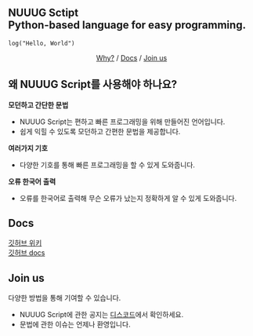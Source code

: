 ## NUUUG Sctipt <br>Python-based language for easy programming.

```
log("Hello, World")
```

<p align="center">
   <a href="왜 NUUUG Script를 사용해야 하나요?">Why?</a> /
   <a href="Docs">Docs</a> /
   <a href="Join us">Join us</a>
</p>


## 왜 NUUUG Script를 사용해야 하나요?

**모던하고 간단한 문법**

- NUUUG Script는 편하고 빠른 프로그래밍을 위해 만들어진 언어입니다.
- 쉽게 익힐 수 있도록 모던하고 간편한 문법을 제공합니다.

**여러가지 기호**

- 다양한 기호를 통해 빠른 프로그래밍을 할 수 있게 도와줍니다.

**오류 한국어 출력**

- 오류를 한국어로 출력해 무슨 오류가 났는지 정확하게 알 수 있게 도와줍니다.

## Docs

[깃허브 위키](https://github.com/wello-studios/NUUUG-Script/wiki/%EB%AC%B8%EB%B2%95)   
[깃허브 docs](https://github.com/wello-studios/NUUUG-Script/tree/main/docs)

## Join us

다양한 방법을 통해 기여할 수 있습니다.

- NUUUG Script에 관한 공지는 [디스코드](https://discord.com/invite/H9N78BKyAT)에서 확인하세요.
- 문법에 관한 이슈는 언제나 환영입니다.

